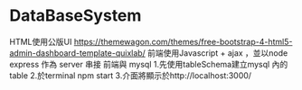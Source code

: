 # DataBaseSystem
HTML使用公版UI https://themewagon.com/themes/free-bootstrap-4-html5-admin-dashboard-template-quixlab/
前端使用Javascript + ajax ，並以node express 作為 server 串接 前端與 mysql
1.先使用tableSchema建立mysql 內的table
2.於terminal npm start 
3.介面將顯示於http://localhost:3000/

